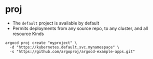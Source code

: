# proj

- The `default` project is available by default
- Permits deployments from any source repo, to any cluster, and all resource Kinds

```shell
argocd proj create "myproject" \
  -d "https://kubernetes.default.svc.mynamespace" \
  -s "https://github.com/argoproj/argocd-example-apps.git"
```
